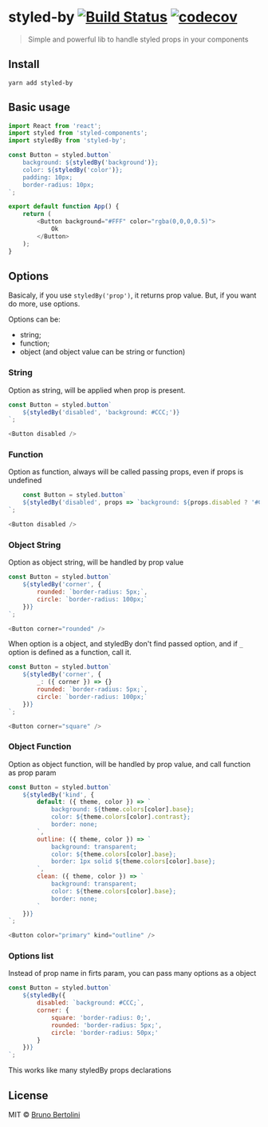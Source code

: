 # styled-by [![Build Status](https://travis-ci.org/brunobertolini/styled-by.svg?branch=master)](https://travis-ci.org/brunobertolini/styled-by) [![codecov](https://codecov.io/gh/brunobertolini/styled-by/badge.svg?branch=master)](https://codecov.io/gh/brunobertolini/styled-by?branch=master)

> Simple and powerful lib to handle styled props in your components

## Install

```
yarn add styled-by
```

## Basic usage

```js
import React from 'react';
import styled from 'styled-components';
import styledBy from 'styled-by';

const Button = styled.button`
	background: ${styledBy('background')};
	color: ${styledBy('color')};
	padding: 10px;
	border-radius: 10px;  
`;

export default function App() {
	return (
		<Button background="#FFF" color="rgba(0,0,0,0.5)">
			Ok
		</Button>
	);
}
```

## Options

Basicaly, if you use `styledBy('prop')`, it returns prop value. But, if you want do more, use options.

Options can be:
- string;
- function;
- object (and object value can be string or function)

### String

Option as string, will be applied when prop is present.

```js
const Button = styled.button`
	${styledBy('disabled', 'background: #CCC;')}
`;  

<Button disabled />
```

### Function

Option as function, always will be called passing props, even if props is undefined

```js
	const Button = styled.button`
	${styledBy('disabled', props => `background: ${props.disabled ? '#CCC' : '#FFF'};`)}
`;  

<Button disabled />
```

### Object String

Option as object string, will be handled by prop value

```js
const Button = styled.button`
	${styledBy('corner', {
		rounded: `border-radius: 5px;`,
		circle: `border-radius: 100px;`
	})}  
`;  

<Button corner="rounded" />
```

When option is a object, and styledBy don't find passed option, and if `_` option is defined as a function, call it.

```js
const Button = styled.button`
	${styledBy('corner', {
		_: ({ corner }) => {}
		rounded: `border-radius: 5px;`,
		circle: `border-radius: 100px;`
	})}  
`;  

<Button corner="square" />
```

### Object Function

Option as object function, will be handled by prop value, and call function as prop param

```js
const Button = styled.button`
	${styledBy('kind', {
		default: ({ theme, color }) => `
			background: ${theme.colors[color].base};
			color: ${theme.colors[color].contrast};
			border: none;
		`,
		outline: ({ theme, color }) => `
			background: transparent;
			color: ${theme.colors[color].base};
			border: 1px solid ${theme.colors[color].base};
		`,
		clean: ({ theme, color }) => `
			background: transparent;
			color: ${theme.colors[color].base};
			border: none;
		`
	})}  
`;  

<Button color="primary" kind="outline" />
```

### Options list

Instead of prop name in firts param, you can pass many options as a object

```js
const Button = styled.button`
	${styledBy({
		disabled: `background: #CCC;`,
		corner: {
			square: 'border-radius: 0;',
			rounded: 'border-radius: 5px;',
			circle: 'border-radius: 50px;'
		}
	})}  
`;  

```

This works like many styledBy props declarations

## License

MIT © [Bruno Bertolini](http://brunobertolini.com)
